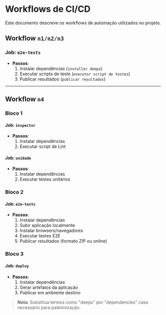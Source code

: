 # Workflows de CI/CD

Este documento descreve os workflows de automação utilizados no projeto.

## Workflow `n1/n2/n3`

### Job: `e2e-tests`

- **Passos**:
  1. Instalar dependências (`installer deeps`)
  2. Executar scripts de teste (`executor script de testes`)
  3. Publicar resultados (`publicar resultados`)

---

## Workflow `n4`

### Bloco 1

#### Job: `inspector`

- **Passos**:
  1. Instalar dependências
  2. Executar script de Lint

#### Job: `unidade`

- **Passos**:
  1. Instalar dependências
  2. Executar testes unitários

### Bloco 2

#### Job: `e2e-tests`

- **Passos**:
  1. Instalar dependências
  2. Subir aplicação localmente
  3. Instalar browsers/navegadores
  4. Executar testes E2E
  5. Publicar resultados (formato ZIP ou online)

### Bloco 3

#### Job: `deploy`

- **Passos**:
  1. Instalar dependências
  2. Gerar artefatos da aplicação
  3. Publicar em ambiente destino

> **Nota**: Substitua termos como "deeps" por "dependencies" caso necessário para padronização.
